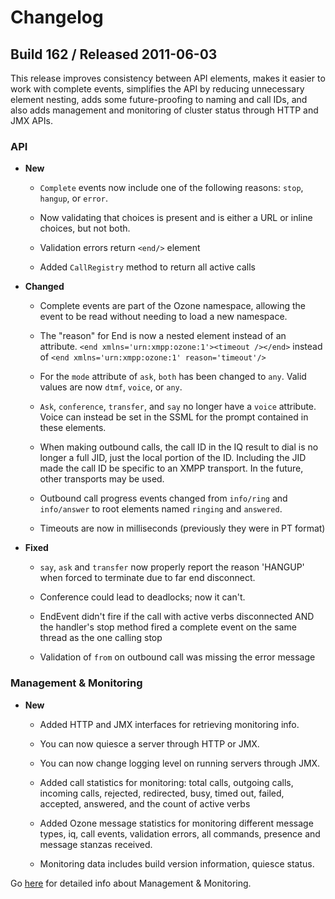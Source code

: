 # Changelog

## Build 162 / Released 2011-06-03

This release improves consistency between API elements, makes it easier to work with complete events, simplifies the API by reducing unnecessary element nesting, adds some future-proofing to naming and call IDs, and also adds management and monitoring of cluster status through HTTP and JMX APIs.

### API

* **New**

    * `Complete` events now include one of the following reasons: `stop`, `hangup`, or `error`.

    * Now validating that choices is present and is either a URL or inline choices, but not both.

    * Validation errors return `<end/>` element

    * Added `CallRegistry` method to return all active calls

* **Changed**

    * Complete events are part of the Ozone namespace, allowing the event to be read without needing to load a new namespace.

    * The "reason" for End is now a nested element instead of an attribute. `<end xmlns='urn:xmpp:ozone:1'><timeout /></end>` instead of `<end xmlns='urn:xmpp:ozone:1' reason='timeout'/>`

    * For the `mode` attribute of `ask`, `both` has been changed to `any`. Valid values are now `dtmf`, `voice`, or `any`.

    * `Ask`, `conference`, `transfer`, and `say` no longer have a `voice` attribute. Voice can instead be set in the SSML for the prompt contained in these elements.

    * When making outbound calls, the call ID in the IQ result to dial is no longer a full JID, just the local portion of the ID. Including the JID made the call ID be specific to an XMPP transport. In the future, other transports may be used.

    * Outbound call progress events changed from `info/ring` and `info/answer` to root elements named `ringing` and `answered`.

    * Timeouts are now in milliseconds (previously they were in PT format)

* **Fixed**

    * `say`, `ask` and `transfer` now properly report the reason 'HANGUP' when forced to terminate due to far end disconnect.

    * Conference could lead to deadlocks; now it can't.

    * EndEvent didn't fire if the call with active verbs disconnected AND the handler's stop method fired a complete event on the same thread as the one calling stop

    * Validation of `from` on outbound call was missing the error message

### Management & Monitoring

* **New**

    * Added HTTP and JMX interfaces for retrieving monitoring info.

    * You can now quiesce a server through HTTP or JMX.

    * You can now change logging level on running servers through JMX.

    * Added call statistics for monitoring: total calls, outgoing calls, incoming calls, rejected, redirected, busy, timed out, failed, accepted, answered, and the count of active verbs

    * Added Ozone message statistics for monitoring different message types, iq, call events, validation errors, all commands, presence and message stanzas received.

    * Monitoring data includes build version information, quiesce status.

Go [here](https://github.com/tropo/tropo2/wiki/Tropo-2-Monitoring) for detailed info about Management & Monitoring.